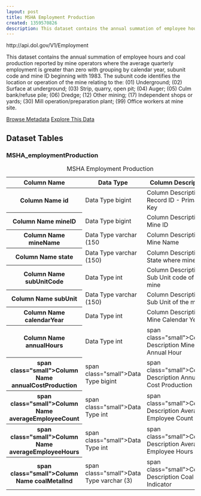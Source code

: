 ```yaml
---
layout: post
title: MSHA Employment Production
created: 1359570826
description: This dataset contains the annual summation of employee hours and coal production reported by mine operators where the average quarterly employment is greater than zero with grouping by calendar year, subunit code and mine ID beginning with 1983.
---
```


<div class="force_wrap apiurl">
<p>http://api.dol.gov/V1/Employment</p>
</div>

This dataset contains the annual summation of employee hours and coal production reported by mine operators where the average quarterly employment is greater than zero with grouping by calendar year, subunit code and mine ID beginning with 1983. The subunit code identifies the location or operation of the mine relating to the: (01) Underground; (02) Surface at underground; (03) Strip, quarry, open pit; (04) Auger; (05) Culm bank/refuse pile; (06) Dredge; (12) Other mining; (17) Independent shops or yards; (30) Mill operation/preparation plant; (99) Office workers at mine site.

<a href ="http://api.dol.gov/V1/Employment/$metadata" class="button radius button_dataset">Browse Metadata</a>
<a href ="https://devtools.dol.gov/APISampler/Home/Index1?datasetName=DOL%20Mine%20Employment%20Production%20Dataset" class="button radius button_dataset">Explore This Data</a>

## Dataset Tables  

<div> 
	<h3>MSHA_employmentProduction</h3>
	<table class="accessible responsive" summary="MSHA_employmentProduction">
	 <caption>MSHA Employment Production</caption>
		<thead>
			<tr>
				<th scope="col">Column Name</th>
				<th scope="col">Data Type</th>
				<th scope="col">Column Description</th>
			</tr>
		</thead>
		<tbody>
			<tr>
				<th scope="row">
				<span class="small">Column Name</span>
				id
			</th>
				<td>
				<span class="small">Data Type</span>
				bigint
			</td>
				<td>
				<span class="small">Column Description</span>
				 Record ID - Primary Key
			</td>
			</tr>
			<tr>
				<th scope="row">
				<span class="small">Column Name</span>
				 mineID
			</th>
				<td>
				<span class="small">Data Type</span>
				 bigint
			</td>
				<td>
				<span class="small">Column Description</span>
				 Mine ID
			</td>
			</tr>
			<tr>
				<th scope="row">
				<span class="small">Column Name</span>
				mineName
			</th>
				<td>
				<span class="small">Data Type</span>
			    varchar (150
			</td>
				<td>
				<span class="small">Column Description</span>
				 Mine Name
			</td>
			</tr>
			<tr>
				<th scope="row">
				<span class="small">Column Name</span>
				 state
			</th>
				<td>
				<span class="small">Data Type</span>
				 varchar (150)
			</td>
				<td>
				<span class="small">Column Description</span>
				 State where mine is
			</td>
			</tr>
			<tr>
				<th scope="row">
				<span class="small">Column Name</span>
				 subUnitCode
			</th>
				<td>
				<span class="small">Data Type</span>
				int
			</td>
				<td>
				<span class="small">Column Description</span>
				Sub Unit code of the mine
			</td>
			</tr>
			<tr>
				<th scope="row">
				<span class="small">Column Name</span>
				subUnit
			</th>
				<td>
				<span class="small">Data Type</span>
				 varchar (150)
			</td>
				<td>
				<span class="small">Column Description</span>
				 Sub Unit of the mine
			</td>
			</tr>
			<tr>
				<th scope="row">
				<span class="small">Column Name</span>
				calendarYear
			</th>
				<td>
				<span class="small">Data Type</span>
				int
			</td>
				<td>
				<span class="small">Column Description</span>
				Mine Calendar Year
			</td>
			</tr>
			<tr>
				<th scope="row">
				<span class="small">Column Name</span>
				annualHours
			</th>
				<td>
				<span class="small">Data Type</span>
				 int 
			</td>
				<td>
				span class="small">Column Description</span>
				Miner Annual Hour
			</td>
			</tr>
			<tr>
				<th scope="row">
				span class="small">Column Name</span>
				annualCostProduction
			</th>
				<td>
				span class="small">Data Type</span>
				bigint
			</td>
				<td>
				span class="small">Column Description</span>
				Annual Cost Production
			</td>
			</tr>
			<tr>
				<th scope="row">
				span class="small">Column Name</span>
				averageEmployeeCount
			</th>
				<td>
				span class="small">Data Type</span>
				 int
			</td>
				<td>
				span class="small">Column Description</span>
				Average Employee Count
			</td>
			</tr>
			<tr>
				<th scope="row">
				span class="small">Column Name</span>
				averageEmployeeHours
			</th>
				<td>
				span class="small">Data Type</span>
				 int
			</td>
				<td>
				span class="small">Column Description</span>
				 Average Employee Hours
			</td>
			</tr>
			<tr>
				<th scope="row">
				span class="small">Column Name</span>
				coalMetalInd
			</th>
				<td>
				span class="small">Data Type</span>
				 varchar (3)
			</td>
				<td>
				span class="small">Column Description</span>
				Coal Metal Indicator
			</td>
			</tr>
		</tbody>
	</table>
</div>
